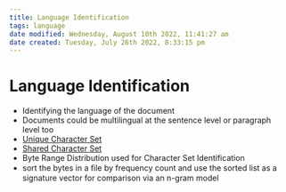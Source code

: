 ```yaml
---
title: Language Identification
tags: language
date modified: Wednesday, August 10th 2022, 11:41:27 am
date created: Tuesday, July 26th 2022, 8:33:15 pm
---
```


# Language Identification
- Identifying the language of the document
- Documents could be multilingual at the sentence level or paragraph level too
- [Unique Character Set](Unique%20Character%20Set.md)
- [Shared Character Set](Shared%20Character%20Set.md)
- Byte Range Distribution used for Character Set Identification
- sort the bytes in a ﬁle by frequency count and use the sorted list as a signature vector for comparison via an n-gram model

